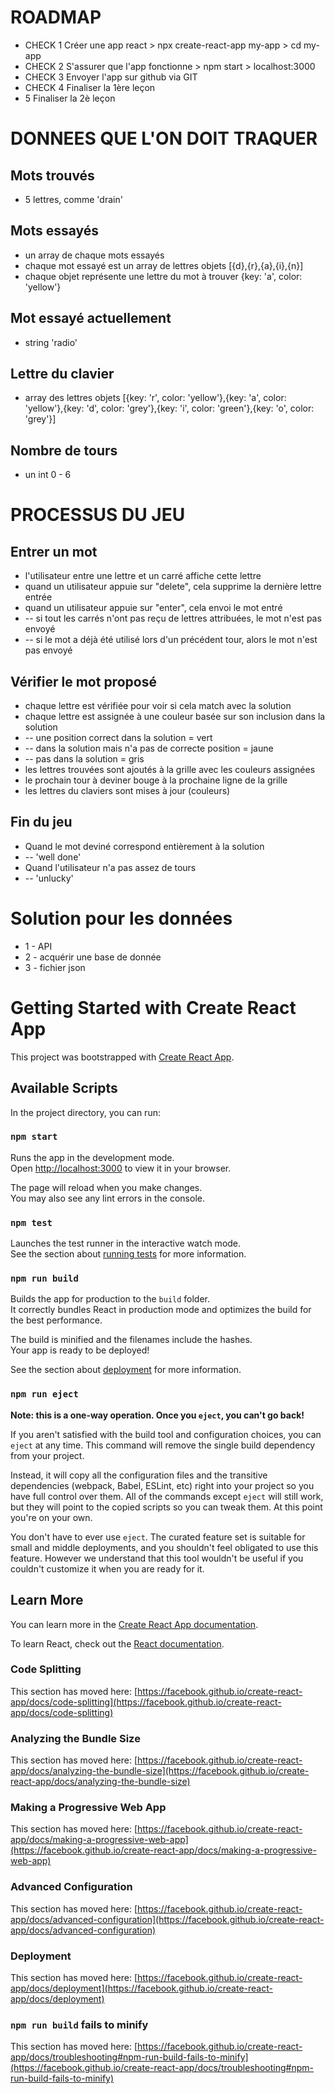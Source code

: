 # ROADMAP
- CHECK 1 Créer une app react > npx create-react-app my-app > cd my-app
- CHECK 2 S'assurer que l'app fonctionne > npm start > localhost:3000
- CHECK 3 Envoyer l'app sur github via GIT
- CHECK 4 Finaliser la 1ère leçon
- 5 Finaliser la 2è leçon

# DONNEES QUE L'ON DOIT TRAQUER
## Mots trouvés
- 5 lettres, comme 'drain'

## Mots essayés
- un array de chaque mots essayés
- chaque mot essayé est un array de lettres objets [{d},{r},{a},{i},{n}]
- chaque objet représente une lettre du mot à trouver {key: 'a', color: 'yellow'}

## Mot essayé actuellement
- string 'radio'

## Lettre du clavier
- array des lettres objets [{key: 'r', color: 'yellow'},{key: 'a', color: 'yellow'},{key: 'd', color: 'grey'},{key: 'i', color: 'green'},{key: 'o', color: 'grey'}]

## Nombre de tours
- un int 0 - 6

# PROCESSUS DU JEU
## Entrer un mot
- l'utilisateur entre une lettre et un carré affiche cette lettre
- quand un utilisateur appuie sur "delete", cela supprime la dernière lettre entrée
- quand un utilisateur appuie sur "enter", cela envoi le mot entré
- -- si tout les carrés n'ont pas reçu de lettres attribuées, le mot n'est pas envoyé
- -- si le mot a déjà été utilisé lors d'un précédent tour, alors le mot n'est pas envoyé

## Vérifier le mot proposé
- chaque lettre est vérifiée pour voir si cela match avec la solution
- chaque lettre est assignée à une couleur basée sur son inclusion dans la solution
- -- une position correct dans la solution = vert
- -- dans la solution mais n'a pas de correcte position = jaune
- -- pas dans la solution = gris
- les lettres trouvées sont ajoutés à la grille avec les couleurs assignées
- le prochain tour à deviner bouge à la prochaine ligne de la grille
- les lettres du claviers sont mises à jour (couleurs)

## Fin du jeu
- Quand le mot deviné correspond entièrement à la solution
- -- 'well done'
- Quand l'utilisateur n'a pas assez de tours
- -- 'unlucky'

# Solution pour les données
- 1 - API
- 2 - acquérir une base de donnée
- 3 - fichier json

# Getting Started with Create React App

This project was bootstrapped with [Create React App](https://github.com/facebook/create-react-app).

## Available Scripts

In the project directory, you can run:

### `npm start`

Runs the app in the development mode.\
Open [http://localhost:3000](http://localhost:3000) to view it in your browser.

The page will reload when you make changes.\
You may also see any lint errors in the console.

### `npm test`

Launches the test runner in the interactive watch mode.\
See the section about [running tests](https://facebook.github.io/create-react-app/docs/running-tests) for more information.

### `npm run build`

Builds the app for production to the `build` folder.\
It correctly bundles React in production mode and optimizes the build for the best performance.

The build is minified and the filenames include the hashes.\
Your app is ready to be deployed!

See the section about [deployment](https://facebook.github.io/create-react-app/docs/deployment) for more information.

### `npm run eject`

**Note: this is a one-way operation. Once you `eject`, you can't go back!**

If you aren't satisfied with the build tool and configuration choices, you can `eject` at any time. This command will remove the single build dependency from your project.

Instead, it will copy all the configuration files and the transitive dependencies (webpack, Babel, ESLint, etc) right into your project so you have full control over them. All of the commands except `eject` will still work, but they will point to the copied scripts so you can tweak them. At this point you're on your own.

You don't have to ever use `eject`. The curated feature set is suitable for small and middle deployments, and you shouldn't feel obligated to use this feature. However we understand that this tool wouldn't be useful if you couldn't customize it when you are ready for it.

## Learn More

You can learn more in the [Create React App documentation](https://facebook.github.io/create-react-app/docs/getting-started).

To learn React, check out the [React documentation](https://reactjs.org/).

### Code Splitting

This section has moved here: [https://facebook.github.io/create-react-app/docs/code-splitting](https://facebook.github.io/create-react-app/docs/code-splitting)

### Analyzing the Bundle Size

This section has moved here: [https://facebook.github.io/create-react-app/docs/analyzing-the-bundle-size](https://facebook.github.io/create-react-app/docs/analyzing-the-bundle-size)

### Making a Progressive Web App

This section has moved here: [https://facebook.github.io/create-react-app/docs/making-a-progressive-web-app](https://facebook.github.io/create-react-app/docs/making-a-progressive-web-app)

### Advanced Configuration

This section has moved here: [https://facebook.github.io/create-react-app/docs/advanced-configuration](https://facebook.github.io/create-react-app/docs/advanced-configuration)

### Deployment

This section has moved here: [https://facebook.github.io/create-react-app/docs/deployment](https://facebook.github.io/create-react-app/docs/deployment)

### `npm run build` fails to minify

This section has moved here: [https://facebook.github.io/create-react-app/docs/troubleshooting#npm-run-build-fails-to-minify](https://facebook.github.io/create-react-app/docs/troubleshooting#npm-run-build-fails-to-minify)
